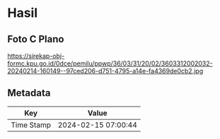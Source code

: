 # Hasil

## Foto C Plano

https://sirekap-obj-formc.kpu.go.id/0dce/pemilu/ppwp/36/03/31/20/02/3603312002032-20240214-160149--97ced206-d751-4795-a14e-fa4369de0cb2.jpg


## Metadata

| Key        | Value               |
| ---------- | ------------------- |
| Time Stamp | 2024-02-15 07:00:44 |



